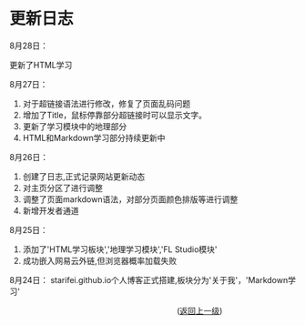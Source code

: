 # 更新日志

8月28日：

更新了HTML学习

8月27日：

1. 对于超链接语法进行修改，修复了页面乱码问题  
2. 增加了Title，鼠标停靠部分超链接时可以显示文字。  
3. 更新了学习模块中的地理部分  
4. HTML和Markdown学习部分持续更新中  

8月26日：

1. 创建了日志,正式记录网站更新动态  
2. 对主页分区了进行调整  
3. 调整了页面markdown语法，对部分页面颜色排版等进行调整  
4. 新增开发者通道  

8月25日：

1. 添加了'HTML学习板块','地理学习模块','FL Studio模块'  
2. 成功嵌入网易云外链,但浏览器概率加载失败  

8月24日：
starifei.github.io个人博客正式搭建,板块分为'关于我'，'Markdown学习'   




&emsp;&emsp;&emsp;&emsp;&emsp;&emsp;&emsp;&emsp;&emsp;&emsp;&emsp;&emsp;&emsp;&emsp;&emsp;&emsp;&emsp;&emsp;&emsp;&emsp;&emsp;([返回上一级](../README.md))